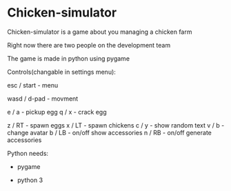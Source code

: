 # Chicken-simulator

Chicken-simulator is a game about you managing a chicken farm

Right now there are two people on the development team

The game is made in python using pygame




Controls(changable in settings menu):

esc / start - menu

wasd / d-pad - movment

e / a - pickup egg
q / x - crack egg

z / RT - spawn eggs
x / LT - spawn chickens
c / y - show random text
v / b - change avatar
b / LB - on/off show accessories
n / RB - on/off generate accessories


Python needs:

- pygame

- python 3
